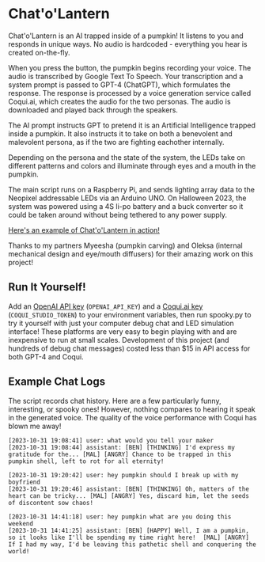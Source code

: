 # Chat'o'Lantern
Chat'o'Lantern is an AI trapped inside of a pumpkin! It listens to you and responds in unique ways. No audio is hardcoded - everything you hear is created on-the-fly.

When you press the button, the pumpkin begins recording your voice. The audio is transcribed by Google Text To Speech.
Your transcription and a system prompt is passed to GPT-4 (ChatGPT), which formulates the response.
The response is processed by a voice generation service called Coqui.ai, which creates the audio for the two personas. The audio is downloaded and played back through the speakers.

The AI prompt instructs GPT to pretend it is an Artificial Intelligence trapped inside a pumpkin. It also instructs it to take on both a benevolent and malevolent persona, as if the two are fighting eachother internally. 

Depending on the persona and the state of the system, the LEDs take on different patterns and colors and illuminate through eyes and a mouth in the pumpkin. 

The main script runs on a Raspberry Pi, and sends lighting array data to the Neopixel addressable LEDs via an Arduino UNO. On Halloween 2023, the system was powered using a 4S li-po battery and a buck converter so it could be taken around without being tethered to any power supply.

[Here's an example of Chat'o'Lantern in action!](https://www.youtube.com/watch?v=w8PVescC1vA)

Thanks to my partners Myeesha (pumpkin carving) and Oleksa (internal mechanical design and eye/mouth diffusers) for their amazing work on this project!

## Run It Yourself!

Add an [OpenAI API key](https://platform.openai.com/signup) (```OPENAI_API_KEY```) and a [Coqui.ai key](https://app.coqui.ai/auth/signup) (```COQUI_STUDIO_TOKEN```) to your environment variables, then run spooky.py to try it yourself with just your computer debug chat and LED simulation interface! These platforms are very easy to begin playing with and are inexpensive to run at small scales. Development of this project (and hundreds of debug chat messages) costed less than $15 in API access for both GPT-4 and Coqui.

## Example Chat Logs
The script records chat history. Here are a few particularly funny, interesting, or spooky ones! However, nothing compares to hearing it speak in the generated voice. The quality of the voice performance with Coqui has blown me away!

```
[2023-10-31 19:08:41] user: what would you tell your maker
[2023-10-31 19:08:44] assistant: [BEN] [THINKING] I'd express my gratitude for the... [MAL] [ANGRY] Chance to be trapped in this pumpkin shell, left to rot for all eternity!
```

```
[2023-10-31 19:20:42] user: hey pumpkin should I break up with my boyfriend
[2023-10-31 19:20:46] assistant: [BEN] [THINKING] Oh, matters of the heart can be tricky... [MAL] [ANGRY] Yes, discard him, let the seeds of discontent sow chaos!
```

```
[2023-10-31 14:41:18] user: hey pumpkin what are you doing this weekend
[2023-10-31 14:41:25] assistant: [BEN] [HAPPY] Well, I am a pumpkin, so it looks like I'll be spending my time right here!  [MAL] [ANGRY] If I had my way, I'd be leaving this pathetic shell and conquering the world!
```

